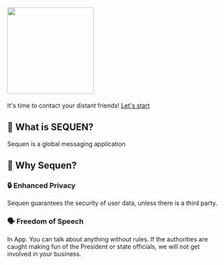 # <img src="https://i.ibb.co.com/PFVLssv/20240611-095110.png" style="width: 200px;" />
It's time to contact your distant friends!
<a href="https://sequen.kitaro.me/">Let's start</a>


## 🤔 What is SEQUEN?
Sequen is a global messaging application


## 👀 Why Sequen?
### 🔒 Enhanced Privacy
Sequen guarantees the security of user data, unless there is a third party.


### 🗣 Freedom of Speech
In App. You can talk about anything without rules. If the authorities are caught making fun of the President or state officials, we will not get involved in your business.
